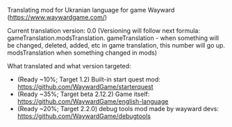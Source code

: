 Translating mod for Ukranian language for game Wayward (https://www.waywardgame.com/)

Current translation version: 0.0 (Versioning will follow next formula: gameTranslation.modsTranslation. gameTranslation - when something will be changed, deleted, added, etc in game translation, this number will go up. modsTranslation when something changed in mods)

What translated and what version targeted:

* (Ready ~10%; Target 1.2) Built-in start quest mod: https://github.com/WaywardGame/starterquest
* (Ready ~35%; Target beta 2.12.2) Game itself: https://github.com/WaywardGame/english-language
* (Ready ~20%; Target 2.2.0) debug tools mod made by wayward devs: https://github.com/WaywardGame/debugtools
